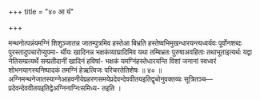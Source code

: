 +++
title = "४० आ यं"

+++

मन्थनोत्पन्नंयमग्निं शिशुञ्जातन्न जातम्पुत्रमिव हस्तेआ बिभ्रति हस्तेष्वभिमुखन्धारयन्त्यध्वर्यवः पूर्वोनशब्दः पुरस्तादुपचारोप्युपमा- र्थीयः खादिनन्न भक्षकंव्याघ्रादिमिव यथा तम्बिभ्रतः पुरुषाअवहिताः तथाभूताइत्यर्थः यद्वा नेतिसम्प्रत्यर्थे सम्प्रतीदानीं खादिनं हविषां- भक्षकं यमग्निंहस्तेधारयन्ति विशां जनानां स्वध्वरं शोभनयागस्यनिष्पादकं तमग्निं हेऋत्विजः परिचरतेतिशेषः ॥ ४० ॥ अग्निमन्थनेजातस्याग्नेआहवनीयेप्रहरणसमयेप्रदेवन्देववीतयइतिद्वृचोनुवक्तव्यः सूत्रितञ्च—प्रदेवन्देववीतयइतिद्वेअग्निनाग्निःसमिध्य- तइति ।